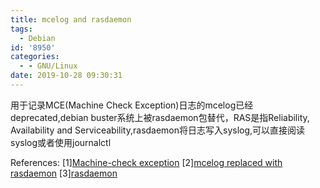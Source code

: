 ```yaml
---
title: mcelog and rasdaemon
tags:
  - Debian
id: '8950'
categories:
  - - GNU/Linux
date: 2019-10-28 09:30:31
---
```



<!-- more -->
用于记录MCE(Machine Check Exception)日志的mcelog已经deprecated,debian buster系统上被rasdaemon包替代，RAS是指Reliability, Availability and Serviceability,rasdaemon将日志写入syslog,可以直接阅读syslog或者使用journalctl

References:
\[1\][Machine-check exception](https://wiki.archlinux.org/index.php/Machine-check_exception)
\[2\][mcelog replaced with rasdaemon](https://bugs.debian.org/cgi-bin/bugreport.cgi?bug=890301)
\[3\][rasdaemon](https://pagure.io/rasdaemon)